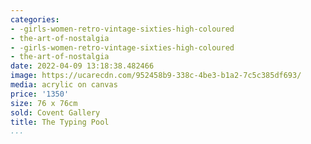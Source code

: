 ```yaml
---
categories:
- -girls-women-retro-vintage-sixties-high-coloured
- the-art-of-nostalgia
- -girls-women-retro-vintage-sixties-high-coloured
- the-art-of-nostalgia
date: 2022-04-09 13:18:38.482466
image: https://ucarecdn.com/952458b9-338c-4be3-b1a2-7c5c385df693/
media: acrylic on canvas
price: '1350'
size: 76 x 76cm
sold: Covent Gallery
title: The Typing Pool
...
```

